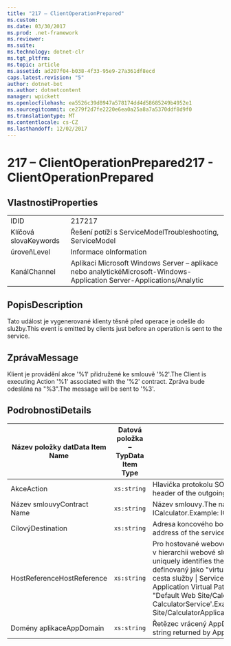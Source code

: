 ```yaml
---
title: "217 – ClientOperationPrepared"
ms.custom: 
ms.date: 03/30/2017
ms.prod: .net-framework
ms.reviewer: 
ms.suite: 
ms.technology: dotnet-clr
ms.tgt_pltfrm: 
ms.topic: article
ms.assetid: ad207f04-b038-4f33-95e9-27a361df8ecd
caps.latest.revision: "5"
author: dotnet-bot
ms.author: dotnetcontent
manager: wpickett
ms.openlocfilehash: ea5526c39d8947a578174dd4d58685249b4952e1
ms.sourcegitcommit: ce279f2d7fe2220e6ea0a25a8a7a5370ddf8d9f0
ms.translationtype: MT
ms.contentlocale: cs-CZ
ms.lasthandoff: 12/02/2017
---
```

# <a name="217---clientoperationprepared"></a><span data-ttu-id="22c23-102">217 – ClientOperationPrepared</span><span class="sxs-lookup"><span data-stu-id="22c23-102">217 - ClientOperationPrepared</span></span>
## <a name="properties"></a><span data-ttu-id="22c23-103">Vlastnosti</span><span class="sxs-lookup"><span data-stu-id="22c23-103">Properties</span></span>  
  
|||  
|-|-|  
|<span data-ttu-id="22c23-104">ID</span><span class="sxs-lookup"><span data-stu-id="22c23-104">ID</span></span>|<span data-ttu-id="22c23-105">217</span><span class="sxs-lookup"><span data-stu-id="22c23-105">217</span></span>|  
|<span data-ttu-id="22c23-106">Klíčová slova</span><span class="sxs-lookup"><span data-stu-id="22c23-106">Keywords</span></span>|<span data-ttu-id="22c23-107">Řešení potíží s ServiceModel</span><span class="sxs-lookup"><span data-stu-id="22c23-107">Troubleshooting, ServiceModel</span></span>|  
|<span data-ttu-id="22c23-108">úroveň</span><span class="sxs-lookup"><span data-stu-id="22c23-108">Level</span></span>|<span data-ttu-id="22c23-109">Informace o</span><span class="sxs-lookup"><span data-stu-id="22c23-109">Information</span></span>|  
|<span data-ttu-id="22c23-110">Kanál</span><span class="sxs-lookup"><span data-stu-id="22c23-110">Channel</span></span>|<span data-ttu-id="22c23-111">Aplikaci Microsoft Windows Server – aplikace nebo analytické</span><span class="sxs-lookup"><span data-stu-id="22c23-111">Microsoft-Windows-Application Server-Applications/Analytic</span></span>|  
  
## <a name="description"></a><span data-ttu-id="22c23-112">Popis</span><span class="sxs-lookup"><span data-stu-id="22c23-112">Description</span></span>  
 <span data-ttu-id="22c23-113">Tato událost je vygenerované klienty těsně před operace je odešle do služby.</span><span class="sxs-lookup"><span data-stu-id="22c23-113">This event is emitted by clients just before an operation is sent to the service.</span></span>  
  
## <a name="message"></a><span data-ttu-id="22c23-114">Zpráva</span><span class="sxs-lookup"><span data-stu-id="22c23-114">Message</span></span>  
 <span data-ttu-id="22c23-115">Klient je provádění akce '%1' přidružené ke smlouvě '%2'.</span><span class="sxs-lookup"><span data-stu-id="22c23-115">The Client is executing Action '%1' associated with the '%2' contract.</span></span> <span data-ttu-id="22c23-116">Zpráva bude odeslána na "%3".</span><span class="sxs-lookup"><span data-stu-id="22c23-116">The message will be sent to '%3'.</span></span>  
  
## <a name="details"></a><span data-ttu-id="22c23-117">Podrobnosti</span><span class="sxs-lookup"><span data-stu-id="22c23-117">Details</span></span>  
  
|<span data-ttu-id="22c23-118">Název položky dat</span><span class="sxs-lookup"><span data-stu-id="22c23-118">Data Item Name</span></span>|<span data-ttu-id="22c23-119">Datová položka – Typ</span><span class="sxs-lookup"><span data-stu-id="22c23-119">Data Item Type</span></span>|<span data-ttu-id="22c23-120">Popis</span><span class="sxs-lookup"><span data-stu-id="22c23-120">Description</span></span>|  
|--------------------|--------------------|-----------------|  
|<span data-ttu-id="22c23-121">Akce</span><span class="sxs-lookup"><span data-stu-id="22c23-121">Action</span></span>|`xs:string`|<span data-ttu-id="22c23-122">Hlavička protokolu SOAP akce odchozí zprávy.</span><span class="sxs-lookup"><span data-stu-id="22c23-122">The SOAP action header of the outgoing message.</span></span>|  
|<span data-ttu-id="22c23-123">Název smlouvy</span><span class="sxs-lookup"><span data-stu-id="22c23-123">Contract Name</span></span>|`xs:string`|<span data-ttu-id="22c23-124">Název smlouvy.</span><span class="sxs-lookup"><span data-stu-id="22c23-124">The name of the contract.</span></span> <span data-ttu-id="22c23-125">Příklad: ICalculator.</span><span class="sxs-lookup"><span data-stu-id="22c23-125">Example: ICalculator.</span></span>|  
|<span data-ttu-id="22c23-126">Cílový</span><span class="sxs-lookup"><span data-stu-id="22c23-126">Destination</span></span>|`xs:string`|<span data-ttu-id="22c23-127">Adresa koncového bodu služby, který je zpráva odeslána.</span><span class="sxs-lookup"><span data-stu-id="22c23-127">The address of the service endpoint that the message is sent to.</span></span>|  
|<span data-ttu-id="22c23-128">HostReference</span><span class="sxs-lookup"><span data-stu-id="22c23-128">HostReference</span></span>|`xs:string`|<span data-ttu-id="22c23-129">Pro hostované webové služby v tomto poli jednoznačně identifikuje v hierarchii webové služby.</span><span class="sxs-lookup"><span data-stu-id="22c23-129">For Web-hosted services, this field uniquely identifies the service in the Web hierarchy.</span></span> <span data-ttu-id="22c23-130">Formát je definovaný jako "virtuální cesta aplikace název webu &#124; Virtuální cesta služby &#124; ServiceName}.</span><span class="sxs-lookup"><span data-stu-id="22c23-130">Its format is defined as 'Web Site Name Application Virtual Path&#124;Service Virtual Path&#124;ServiceName'.</span></span> <span data-ttu-id="22c23-131">Příklad: "Default Web Site/CalculatorApplication &#124;/CalculatorService.svc &#124; CalculatorService'.</span><span class="sxs-lookup"><span data-stu-id="22c23-131">Example: 'Default Web Site/CalculatorApplication&#124;/CalculatorService.svc&#124;CalculatorService'.</span></span>|  
|<span data-ttu-id="22c23-132">Domény aplikace</span><span class="sxs-lookup"><span data-stu-id="22c23-132">AppDomain</span></span>|`xs:string`|<span data-ttu-id="22c23-133">Řetězec vrácený AppDomain.CurrentDomain.FriendlyName.</span><span class="sxs-lookup"><span data-stu-id="22c23-133">The string returned by AppDomain.CurrentDomain.FriendlyName.</span></span>|
